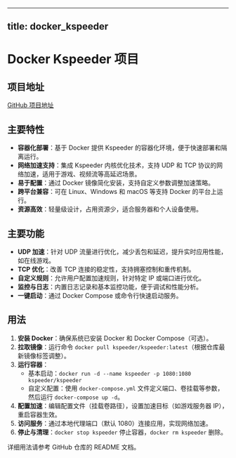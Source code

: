 
---
title: docker_kspeeder
---

# Docker Kspeeder 项目

## 项目地址
[GitHub 项目地址](https://github.com/kspeeder/docker_kspeeder)

## 主要特性
- **容器化部署**：基于 Docker 提供 Kspeeder 的容器化环境，便于快速部署和隔离运行。
- **网络加速支持**：集成 Kspeeder 内核优化技术，支持 UDP 和 TCP 协议的网络加速，适用于游戏、视频流等高延迟场景。
- **易于配置**：通过 Docker 镜像简化安装，支持自定义参数调整加速策略。
- **跨平台兼容**：可在 Linux、Windows 和 macOS 等支持 Docker 的平台上运行。
- **资源高效**：轻量级设计，占用资源少，适合服务器和个人设备使用。

## 主要功能
- **UDP 加速**：针对 UDP 流量进行优化，减少丢包和延迟，提升实时应用性能，如在线游戏。
- **TCP 优化**：改善 TCP 连接的稳定性，支持拥塞控制和重传机制。
- **自定义规则**：允许用户配置加速规则，针对特定 IP 或端口进行优化。
- **监控与日志**：内置日志记录和基本监控功能，便于调试和性能分析。
- **一键启动**：通过 Docker Compose 或命令行快速启动服务。

## 用法
1. **安装 Docker**：确保系统已安装 Docker 和 Docker Compose（可选）。
2. **拉取镜像**：运行命令 `docker pull kspeeder/kspeeder:latest`（根据仓库最新镜像标签调整）。
3. **运行容器**：
   - 基本启动：`docker run -d --name kspeeder -p 1080:1080 kspeeder/kspeeder`
   - 自定义配置：使用 `docker-compose.yml` 文件定义端口、卷挂载等参数，然后运行 `docker-compose up -d`。
4. **配置加速**：编辑配置文件（挂载卷路径），设置加速目标（如游戏服务器 IP），重启容器生效。
5. **访问服务**：通过本地代理端口（默认 1080）连接应用，实现网络加速。
6. **停止与清理**：`docker stop kspeeder` 停止容器，`docker rm kspeeder` 删除。

详细用法请参考 GitHub 仓库的 README 文档。
